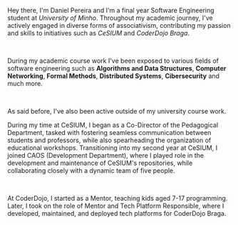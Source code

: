 Hey there, I'm Daniel Pereira and I'm a final year Software Engineering student at _University of Minho_.
Throughout my academic journey, I've actively engaged in diverse forms of associativism, contributing my passion and skills to initiatives such as _CeSIUM_ and _CoderDojo Braga_.

<br/>

During my academic course work I've been exposed to various fields of software engineering such as **Algorithms and Data Structures**, **Computer Networking**, **Formal Methods**, **Distributed Systems**, **Cibersecurity** and much more.

<br/>

As said before, I've also been active outside of my university course work.

During my time at CeSIUM, I began as a Co-Director of the Pedagogical Department, tasked with fostering seamless communication between students and professors, while also spearheading the organization of educational workshops.
Transitioning into my second year at CeSIUM, I joined CAOS (Development Department), where I played role in the development and maintenance of CeSIUM's repositories, while collaborating closely with a dynamic team of five people.

<br/>

At CoderDojo, I started as a Mentor, teaching kids aged 7-17 programming. Later, I took on the role of Mentor and Tech Platform Responsible, where I developed, maintained, and deployed tech platforms for CoderDojo Braga.
